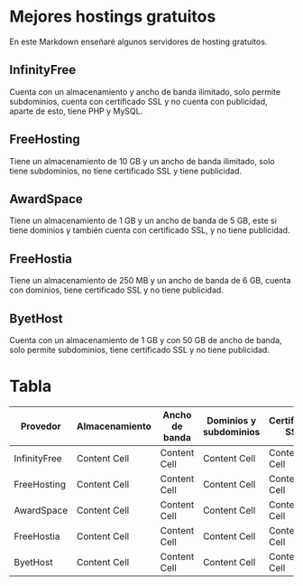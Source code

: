 # Mejores hostings gratuitos

En este Markdown enseñaré algunos servidores de hosting gratuitos.

## InfinityFree
Cuenta con un almacenamiento y ancho de banda ilimitado, solo permite subdominios, cuenta con certificado SSL y no cuenta con publicidad, aparte de esto, tiene PHP y MySQL.
## FreeHosting
Tiene un almacenamiento de 10 GB y un ancho de banda ilimitado, solo tiene subdominios, no tiene certificado SSL y tiene publicidad.
## AwardSpace
Tiene un almacenamiento de 1 GB y un ancho de banda de 5 GB, este si tiene dominios y también cuenta con certificado SSL, y no tiene publicidad.
## FreeHostia
Tiene un almacenamiento de 250 MB y un ancho de banda de 6 GB, cuenta con dominios, tiene certificado SSL y no tiene publicidad.
## ByetHost
Cuenta con un almacenamiento de 1 GB y con 50 GB de ancho de banda, solo permite subdominios, tiene certificado SSL y no tiene publicidad.
# Tabla
| Provedor | Almacenamiento |Ancho de banda| Dominios y subdominios | Certificado SSL |Publicidad|Otras caracteristicas| Enlace| 
| -------------|-------------|-------------|-------------|-------------|-------------|-------------|-------------
| InfinityFree  | Content Cell  | Content Cell| Content Cell  | Content Cell  |  Content Cell | Content Cell | Content Cell
| FreeHosting  | Content Cell  | Content Cell| Content Cell  | Content Cell  |  Content Cell | Content Cell | Content Cell
| AwardSpace  | Content Cell  | Content Cell| Content Cell  | Content Cell  |  Content Cell | Content Cell | Content Cell
| FreeHostia | Content Cell  | Content Cell| Content Cell  | Content Cell  |  Content Cell | Content Cell | Content Cell
| ByetHost  | Content Cell  | Content Cell| Content Cell  | Content Cell  |  Content Cell | Content Cell | Content Cell
